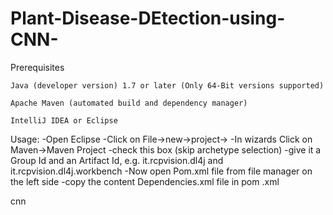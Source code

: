 # Plant-Disease-DEtection-using-CNN-

Prerequisites

    ​Java (developer version) 1.7 or later (Only 64-Bit versions supported)

    ​Apache Maven (automated build and dependency manager)

    ​IntelliJ IDEA or Eclipse

Usage:
-Open Eclipse
-Click on File->new->project->
-In wizards Click on Maven->Maven Project
-check this box  (skip archetype selection)
-give it a Group Id and an Artifact Id, e.g.  it.rcpvision.dl4j  and  it.rcpvision.dl4j.workbench
-Now open Pom.xml file from file manager on the left side
-copy the content Dependencies.xml file in pom .xml


cnn
